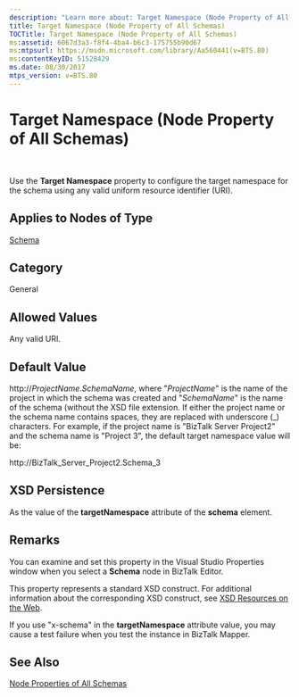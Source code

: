 ```yaml
---
description: "Learn more about: Target Namespace (Node Property of All Schemas)"
title: Target Namespace (Node Property of All Schemas)
TOCTitle: Target Namespace (Node Property of All Schemas)
ms:assetid: 6067d3a3-f8f4-4ba4-b6c3-175755b90d67
ms:mtpsurl: https://msdn.microsoft.com/library/Aa560441(v=BTS.80)
ms:contentKeyID: 51528429
ms.date: 08/30/2017
mtps_version: v=BTS.80
---
```


# Target Namespace (Node Property of All Schemas)

 

Use the **Target Namespace** property to configure the target namespace for the schema using any valid uniform resource identifier (URI).

## Applies to Nodes of Type

[Schema](schema-node-properties.md)

## Category

General

## Allowed Values

Any valid URI.

## Default Value

http://*ProjectName*.*SchemaName*, where "*ProjectName*" is the name of the project in which the schema was created and "*SchemaName*" is the name of the schema (without the XSD file extension. If either the project name or the schema name contains spaces, they are replaced with underscore (\_) characters. For example, if the project name is "BizTalk Server Project2" and the schema name is "Project 3", the default target namespace value will be:

http://BizTalk\_Server\_Project2.Schema\_3

## XSD Persistence

As the value of the **targetNamespace** attribute of the **schema** element.

## Remarks

You can examine and set this property in the Visual Studio Properties window when you select a **Schema** node in BizTalk Editor.

This property represents a standard XSD construct. For additional information about the corresponding XSD construct, see [XSD Resources on the Web](https://msdn.microsoft.com/library/aa547363\(v=bts.80\)).

If you use "x-schema" in the **targetNamespace** attribute value, you may cause a test failure when you test the instance in BizTalk Mapper.

## See Also

[Node Properties of All Schemas](node-properties-of-all-schemas.md)

